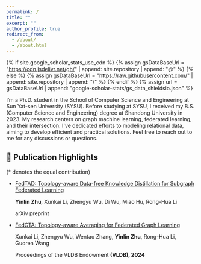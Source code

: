 ```yaml
---
permalink: /
title: ""
excerpt: ""
author_profile: true
redirect_from: 
  - /about/
  - /about.html
---
```


{% if site.google_scholar_stats_use_cdn %}
{% assign gsDataBaseUrl = "https://cdn.jsdelivr.net/gh/" | append: site.repository | append: "@" %}
{% else %}
{% assign gsDataBaseUrl = "https://raw.githubusercontent.com/" | append: site.repository | append: "/" %}
{% endif %}
{% assign url = gsDataBaseUrl | append: "google-scholar-stats/gs_data_shieldsio.json" %}

<span class='anchor' id='about-me'></span>



I’m a Ph.D. student in the School of Computer Science and Engineering at Sun Yat-sen University (SYSU). Before studying at SYSU, I received my B.S. (Computer Science and Engineering) degree at Shandong University in 2023. My research centers on graph machine learning, federated learning, and their intersection. I've dedicated efforts to modeling relational data, aiming to develop efficient and practical solutions. Feel free to reach out to me for any discussions or questions.




## 📝 Publication Highlights
(* denotes the equal contribution)
- [FedTAD: Topology-aware Data-free Knowledge Distillation for Subgraph Federated Learning](https://arxiv.org/abs/2404.14061)
  
  **Yinlin Zhu**, Xunkai Li, Zhengyu Wu, Di Wu, Miao Hu, Rong-Hua Li
  
  arXiv preprint

- [FedGTA: Topology-aware Averaging for Federated Graph Learning](https://dl.acm.org/doi/abs/10.14778/3617838.3617842)
  
  Xunkai Li, Zhengyu Wu, Wentao Zhang, **Yinlin Zhu**, Rong-Hua Li, Guoren Wang
  
  Proceedings of the VLDB Endowment **(VLDB), 2024**
